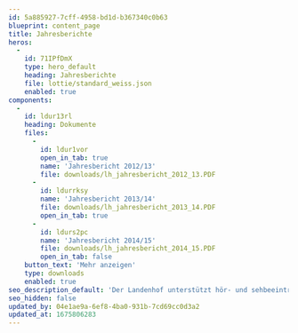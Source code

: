 ```yaml
---
id: 5a885927-7cff-4958-bd1d-b367340c0b63
blueprint: content_page
title: Jahresberichte
heros:
  -
    id: 71IPfDmX
    type: hero_default
    heading: Jahresberichte
    file: lottie/standard_weiss.json
    enabled: true
components:
  -
    id: ldur13rl
    heading: Dokumente
    files:
      -
        id: ldur1vor
        open_in_tab: true
        name: 'Jahresbericht 2012/13'
        file: downloads/lh_jahresbericht_2012_13.PDF
      -
        id: ldurrksy
        name: 'Jahresbericht 2013/14'
        file: downloads/lh_jahresbericht_2013_14.PDF
        open_in_tab: true
      -
        id: ldurs2pc
        name: 'Jahresbericht 2014/15'
        file: downloads/lh_jahresbericht_2014_15.PDF
        open_in_tab: false
    button_text: 'Mehr anzeigen'
    type: downloads
    enabled: true
seo_description_default: 'Der Landenhof unterstützt hör- und sehbeeinträchtigte Kinder & Jugendliche in ihrem selbstbestimmten Leben durch Förderung ihrer Fähigkeiten & Entwicklung'
seo_hidden: false
updated_by: 04e1ae9a-6ef8-4ba0-931b-7cd69cc0d3a2
updated_at: 1675806283
---
```

